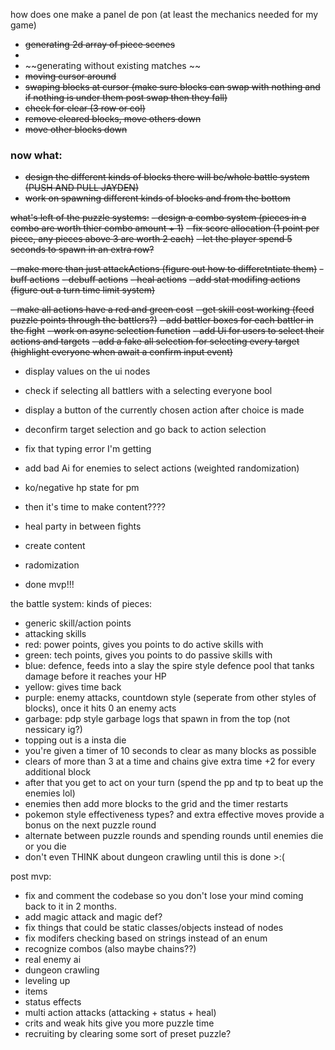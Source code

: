 how does one make a panel de pon (at least the mechanics needed for my game)
- ~~generating 2d array of piece scenes~~
- 
- ~~generating without existing matches ~~
- ~~moving cursor around~~
- ~~swaping blocks at cursor (make sure blocks can swap with nothing and if nothing is under them post swap then they fall)~~
- ~~check for clear (3 row or col)~~
- ~~remove cleared blocks, move others down~~
- ~~move other blocks down~~

### now what:
- ~~design the different kinds of blocks there will be/whole battle system (PUSH AND PULL JAYDEN)~~
- ~~work on spawning different kinds of blocks and from the bottom~~ 

~~what's left of the puzzle systems:~~
~~- design a combo system (pieces in a combo are worth thier combo amount + 1)~~
~~- fix score allocation (1 point per piece, any pieces above 3 are worth 2 each)~~
~~- let the player spend 5 seconds to spawn in an extra row?~~


~~- make more than just attackActions (figure out how to differetntiate them)~~
	~~- buff actions~~
	~~- debuff actions~~
	~~- heal actions~~
~~- add stat modifing actions (figure out a turn time limit system)~~

~~- make all actions have a red and green cost~~
~~- get skill cost working (feed puzzle points through the battlers?)~~
~~- add battler boxes for each battler in the fight~~
~~- work on async selection function~~
~~- add Ui for users to select their actions and targets~~
~~- add a fake all selection for selecting every target (highlight everyone when await a confirm input event)~~

- display values on the ui nodes
- check if selecting all battlers with a selecting everyone bool
- display a button of the currently chosen action after choice is made
- deconfirm target selection and go back to action selection
- fix that typing error I'm getting
- add bad Ai for enemies to select actions (weighted randomization)
- ko/negative hp state for pm
- then it's time to make content????

- heal party in between fights
- create content
- radomization
- done mvp!!!

the battle system:
kinds of pieces:
- generic skill/action points
- attacking skills
- red: power points, gives you points to do active skills with 
- green: tech points, gives you points to do passive skills with 
- blue: defence, feeds into a slay the spire style defence pool that tanks damage before it reaches your HP
- yellow: gives time back
- purple: enemy attacks, countdown style (seperate from other styles of blocks), once it hits 0 an enemy acts
- garbage: pdp style garbage logs that spawn in from the top (not nessicary ig?)
- topping out is a insta die
- you're given a timer of 10 seconds to clear as many blocks as possible
- clears of more than 3 at a time and chains give extra time +2 for every additional block
- after that you get to act on your turn (spend the pp and tp to beat up the enemies lol) 
- enemies then add more blocks to the grid and the timer restarts
- pokemon style effectiveness types? and extra effective moves provide a bonus on the next puzzle round
- alternate between puzzle rounds and spending rounds until enemies die or you die
- don't even THINK about dungeon crawling until this is done >:(

post mvp:
- fix and comment the codebase so you don't lose your mind coming back to it in 2 months.
- add magic attack and magic def?
- fix things that could be static classes/objects instead of nodes
- fix modifers checking based on strings instead of an enum
- recognize combos (also maybe chains??)
- real enemy ai
- dungeon crawling
- leveling up
- items
- status effects
- multi action attacks (attacking + status + heal)
- crits and weak hits give you more puzzle time
- recruiting by clearing some sort of preset puzzle?
